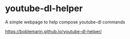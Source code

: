 # youtube-dl-helper
A simple webpage to help compose youtube-dl commands

https://boblemarin.github.io/youtube-dl-helper/
